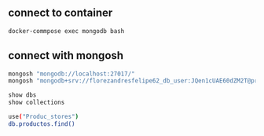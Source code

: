## connect to container

```sh
docker-commpose exec mongodb bash
```

## connect with mongosh

```sh
mongosh "mongodb://localhost:27017/"
mongosh "mongodb+srv://florezandresfelipe62_db_user:JQen1cUAE60dZM2T@practica.d64z9nr.mongodb.net/"
```

```sh
show dbs
show collections
```

```sh
use("Produc_stores")
db.productos.find()
```